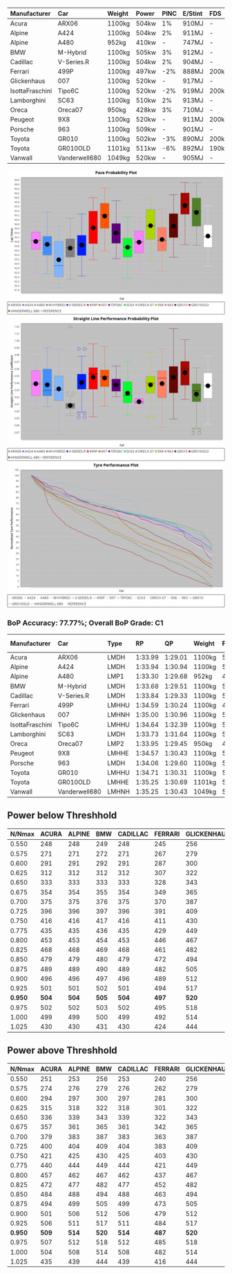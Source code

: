 |Manufacturer|Car|Weight|Power|PINC|E/Stint|FDS|
|:-|:-|:-|:-|:-|:-|:-|
|Acura|ARX06|1100kg|504kw|1%|910MJ|-|
|Alpine|A424|1100kg|504kw|2%|911MJ|-|
|Alpine|A480|952kg|410kw|-|747MJ|-|
|BMW|M-Hybrid|1100kg|505kw|3%|912MJ|-|
|Cadillac|V-Series.R|1100kg|504kw|2%|904MJ|-|
|Ferrari|499P|1100kg|497kw|-2%|888MJ|200kph|
|Glickenhaus|007|1100kg|520kw|-|917MJ|-|
|IsottaFraschini|Tipo6C|1100kg|520kw|-2%|919MJ|200kph|
|Lamborghini|SC63|1100kg|510kw|2%|913MJ|-|
|Oreca|Oreca07|950kg|428kw|3%|710MJ|-|
|Peugeot|9X8|1100kg|520kw|-|911MJ|200kph|
|Porsche|963|1100kg|509kw|-|901MJ|-|
|Toyota|GR010|1100kg|502kw|-3%|890MJ|200kph|
|Toyota|GR010OLD|1101kg|511kw|-6%|892MJ|190kph|
|Vanwall|Vanderwell680|1049kg|520kw|-|905MJ|-|

![PACECHART](./IMG/AUTO.png)
![STRAIGHTLINEPERFORMANCECHART](./IMG/AUTO_sp.png)
![TYREPERFORMANCECHART](./IMG/AUTO_tw.png)

### BoP Accuracy: 77.77%; Overall BoP Grade: C1
|Manufacturer|Car|Type|RP|QP|Weight|Power¹|Threshhold|PINC|Power²|E/Stint|AVG Vmax|FDS|RDLC|L/Stint|BOP-Grade|ModelAccuracy|ModelPoints|Match%|
|:-|:-|:-|:-|:-|:-|:-|:-|:-|:-|:-|:-|:-|:-|:-|:-|:-|:-|:-|
|Acura|ARX06|LMDH|1:33.99|1:29.01|1100kg|504kw|210.0kph|1%|509kw|910MJ|321.77kph|-|0.97|41|-C2|100.00%|995|71.38%|
|Alpine|A424|LMDH|1:33.94|1:30.94|1100kg|504kw|210.0kph|2%|514kw|911MJ|321.83kph|-|0.96|41|-A2|80.53%|517|91.48%|
|Alpine|A480|LMP1|1:33.30|1:29.68|952kg|410kw|210.0kph|-|410kw|747MJ|319.06kph|-|0.97|38|-D2|59.62%|840|60.73%|
|BMW|M-Hybrid|LMDH|1:33.68|1:29.51|1100kg|505kw|210.0kph|3%|520kw|912MJ|318.33kph|-|0.98|41|-D1|98.60%|1690|67.78%|
|Cadillac|V-Series.R|LMDH|1:33.84|1:29.33|1100kg|504kw|210.0kph|2%|514kw|904MJ|321.85kph|-|0.97|41|-B2|88.58%|2033|81.55%|
|Ferrari|499P|LMHHU|1:34.59|1:30.24|1100kg|497kw|210.0kph|-2%|487kw|888MJ|321.88kph|200kph|1.00|41|~A1|84.67%|2303|100.00%|
|Glickenhaus|007|LMHNH|1:35.00|1:30.96|1100kg|520kw|0.0kph|-|520kw|917MJ|324.13kph|-|0.90|41|+C1|96.64%|1639|75.77%|
|IsottaFraschini|Tipo6C|LMHHU|1:34.64|1:32.39|1100kg|520kw|210.0kph|-2%|510kw|919MJ|321.88kph|200kph|1.01|41|+C2|66.67%|96|71.49%|
|Lamborghini|SC63|LMDH|1:33.73|1:31.64|1100kg|510kw|210.0kph|2%|520kw|913MJ|320.24kph|-|1.00|41|-C2|96.77%|419|71.28%|
|Oreca|Oreca07|LMP2|1:33.95|1:29.45|950kg|428kw|210.0kph|3%|441kw|710MJ|319.89kph|-|0.94|38|-C2|100.00%|2206|74.74%|
|Peugeot|9X8|LMHHE|1:34.57|1:30.43|1100kg|520kw|210.0kph|-|520kw|911MJ|321.59kph|200kph|0.96|41|~A1|87.16%|2572|99.56%|
|Porsche|963|LMDH|1:34.06|1:29.60|1100kg|509kw|210.0kph|-|509kw|901MJ|321.88kph|-|0.97|41|-A2|93.05%|5740|91.91%|
|Toyota|GR010|LMHHU|1:34.71|1:30.31|1100kg|502kw|210.0kph|-3%|487kw|890MJ|321.90kph|200kph|1.00|41|+B2|90.17%|3255|80.39%|
|Toyota|GR010OLD|LMHHE|1:35.25|1:30.69|1101kg|511kw|210.0kph|-6%|480kw|892MJ|322.71kph|190kph|0.99|41|+D1|85.24%|1322|66.51%|
|Vanwall|Vanderwell680|LMHNH|1:35.25|1:30.43|1049kg|520kw|0.0kph|-|520kw|905MJ|321.28kph|-|0.99|41|+D2|91.33%|611|61.96%|

## Power below Threshhold
|N/Nmax|ACURA|ALPINE|BMW|CADILLAC|FERRARI|GLICKENHAUS|ISOTTAFRASCHINI|LAMBORGHINI|ORECA|PEUGEOT|PORSCHE|TOYOTA|TOYOTA|VANWALL|​|RPM|A480|
|:-|:-|:-|:-|:-|:-|:-|:-|:-|:-|:-|:-|:-|:-|:-|:-|:-|:-|
|0.550|248|248|249|248|245|256|256|251|211|256|251|247|252|256|​|--|-|
|0.575|271|271|272|271|267|279|279|274|229|279|274|270|275|279|​|--|-|
|0.600|291|291|292|291|287|300|300|295|247|300|294|290|295|300|​|--|-|
|0.625|312|312|312|312|307|322|322|316|265|322|315|310|316|322|​|--|-|
|0.650|333|333|333|333|328|343|343|337|283|343|336|331|337|343|​|--|-|
|0.675|354|354|355|354|349|365|365|358|301|365|357|352|359|365|​|--|-|
|0.700|375|375|376|375|370|387|387|380|319|387|379|374|380|387|​|--|-|
|0.725|396|396|397|396|391|409|409|401|336|409|400|395|402|409|​|--|-|
|0.750|416|416|417|416|411|430|430|422|354|430|421|415|422|430|​|--|-|
|0.775|435|435|436|435|429|449|449|441|370|449|440|434|441|449|​|5000|241|
|0.800|453|453|454|453|446|467|467|458|384|467|457|451|459|467|​|5500|284|
|0.825|468|468|469|468|461|482|482|473|397|482|472|466|474|482|​|6000|318|
|0.850|479|479|480|479|472|494|494|485|407|494|484|477|485|494|​|6500|359|
|0.875|489|489|490|489|482|505|505|495|415|505|494|487|496|505|​|7000|401|
|0.900|496|496|497|496|489|512|512|502|421|512|501|494|503|512|​|7500|411|
|0.925|501|501|502|501|494|517|517|507|425|517|506|499|508|517|​|8000|407|
|**0.950**|**504**|**504**|**505**|**504**|**497**|**520**|**520**|**510**|**428**|**520**|**509**|**502**|**511**|**520**|**​**|**8500**|**410**|
|0.975|502|502|503|502|495|518|518|508|427|518|507|500|509|518|​|9000|205|
|1.000|499|499|500|499|492|514|514|505|423|514|504|497|505|514|​|--|-|
|1.025|430|430|431|430|424|444|444|436|365|444|435|429|436|444|​|--|-|

## Power above Threshhold
|N/Nmax|ACURA|ALPINE|BMW|CADILLAC|FERRARI|GLICKENHAUS|ISOTTAFRASCHINI|LAMBORGHINI|ORECA|PEUGEOT|PORSCHE|TOYOTA|TOYOTA|VANWALL|​|RPM|A480|
|:-|:-|:-|:-|:-|:-|:-|:-|:-|:-|:-|:-|:-|:-|:-|:-|:-|:-|
|0.550|251|253|256|253|240|256|251|256|217|256|251|240|236|256|​|--|-|
|0.575|274|276|279|276|262|279|274|279|236|279|274|262|258|279|​|--|-|
|0.600|294|297|300|297|281|300|295|300|255|300|294|281|277|300|​|--|-|
|0.625|315|318|322|318|301|322|316|322|273|322|315|301|297|322|​|--|-|
|0.650|336|339|343|339|322|343|337|343|291|343|336|322|317|343|​|--|-|
|0.675|357|361|365|361|342|365|358|365|310|365|357|342|337|365|​|--|-|
|0.700|379|383|387|383|363|387|380|387|328|387|379|363|358|387|​|--|-|
|0.725|400|404|409|404|383|409|401|409|347|409|400|383|378|409|​|--|-|
|0.750|421|425|430|425|403|430|422|430|364|430|421|403|397|430|​|--|-|
|0.775|440|444|449|444|421|449|441|449|381|449|440|421|415|449|​|5000|241|
|0.800|457|462|467|462|437|467|458|467|396|467|457|437|431|467|​|5500|284|
|0.825|472|477|482|477|452|482|473|482|409|482|472|452|445|482|​|6000|318|
|0.850|484|488|494|488|463|494|485|494|420|494|484|463|456|494|​|6500|359|
|0.875|494|499|505|499|473|505|495|505|428|505|494|473|466|505|​|7000|401|
|0.900|501|506|512|506|479|512|502|512|434|512|501|479|472|512|​|7500|411|
|0.925|506|511|517|511|484|517|507|517|438|517|506|484|477|517|​|8000|407|
|**0.950**|**509**|**514**|**520**|**514**|**487**|**520**|**510**|**520**|**441**|**520**|**509**|**487**|**480**|**520**|**​**|**8500**|**410**|
|0.975|507|512|518|512|485|518|508|518|440|518|507|485|478|518|​|9000|205|
|1.000|504|508|514|508|482|514|505|514|436|514|504|482|475|514|​|--|-|
|1.025|435|439|444|439|416|444|436|444|376|444|435|416|410|444|​|--|-|
